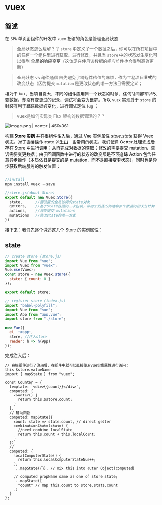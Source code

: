 # vuex

## 简述

在 `SPA` 单页面组件的开发中 `vuex` 扮演的角色是管理全局状态

> 全局状态怎么理解？？
> `store` 中定义了一个数据之后，你可以在所在项目中的任何一个组件里进行获取、进行修改，并且当 `store` 中的状态发生变化可以得到 **全局的响应变更**（这体现在使用该数据的相应组件也会得到高效更新）

> 全局状态 vs 组件通信
> 首先避免了跨组件传值的麻烦，作为工程项目**显式**的改变状态（因为提交 `mutation` 是更改状态的唯一方法且需要定义；

相对于 `bus`，当项目变大，不同的组件应用同一个状态的时候，任何时间都可以改变数据，却没有变更过的记录，调试将会变为噩梦。所以 `vuex` 实现对于 `store` 的封装有利于跟踪数据的变化，进行调试定位 `bug` ；

> vuex<span data-type="color" style="color:rgb(119, 119, 119)"><span data-type="background" style="background-color:rgb(255, 255, 255)">是如何实现类 Flux 架构的数据管理的？？</span></span>

![image.png | center | 459x361](https://cdn.nlark.com/yuque/0/2018/png/203019/1545707893800-58959b8e-b404-41db-a389-7978ea5cfed0.png)

<span data-type="color" style="color:#000000">构建</span><span data-type="color" style="color:#000000"><strong> Store 实例 </strong></span><span data-type="color" style="color:#000000">并在根组件注入后，通过 Vue 实例属性</span><span data-type="color" style="color:#000000"><em> store.state </em></span><span data-type="color" style="color:#000000">获得 Vuex 状态，对于直接操作 state 派生出一些常用的状态，我们使用 Getter 处理完成后存在 Store 中进行调用；从而完成对数据的获取；修改的需要提交 mutation，告诉需要变更数据；由于回调函数中进行的状态的改变都是不可追踪 Action 包含任意异步操作（本质依旧是提交的是 mutation，而不是直接变更状态），同时也是异步获取后端服务的触发位置；</span>

```javascript

//install
npm install vuex --save

//store.js(about Store)
export default new Vuex.Store({
  state,      //要设置的全局访问的state对象
  getters,    //基于state数据的二次包装，常用于数据的筛选和多个数据的相关性计算
  actions,    //异步提交 mutations
  mutations   //修改state的唯一方式
})
```

接下来：我们先逐个讲述这几个 Store 的实例属性：

## state

```javascript
// create store (store.js)
import Vue from "vue";
import Vuex from "vuex";
Vue.use(Vuex);
const store = new Vuex.store({
  state: { count: 0 }
});

export default store;

// register store (index.js)
import "babel-polyfill";
import Vue from "vue";
import App from "app.vue";
import store from "./store";

new Vue({
  el: "#app",
  store, //注入store
  render: h => h(App)
});
```

完成注入后：

```
// 在根组件进行了注册后，在组件中就可以直接使用Vue实例属性进行访问： this.$store.valueName
import { mapState } from "vuex";

const Counter = {
  template: `<div>{{count}}</div>`,
  computed: {
    counter() {
      return this.$store.count;
    }
  },
  // 辅助函数
  computed: mapState({
    count: state => state.count, // direct getter
    combinationState(state) {
      //need combine localState
      return this.count + this.localCount;
    }
  }),
  //
  computed: {
    localComputerState() {
      return this.localComputerStateNum++;
    },
    ...mapState({}), // mix this into outer Object(computed)

    // computed propName same as one of store state;
    ...mapState([
      "count" // map this.count to store.state.count
    ])
  }
};
```

